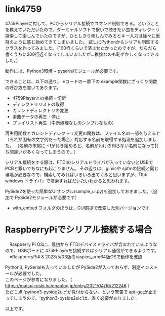 # link4759
4759Playerに対して、PCからシリアル接続でコマンド制御できる。ということを教えていただいたので、ターミナルソフトで繋いで聴きたい曲をディレクトリ探索して楽しんでいたのですが、ひとしきり楽しんでみるとキー入力は徐々に重荷のように感じ始めてきてしまいました。
試しにPythonからシリアル制御するクラスを作ってみました。（100行くらいで済ませたかったのですが、だらだら書くうちに200行近くなってしまいましたが…稚拙なのも恥ずかしくなってきました。）

動作には、Python3環境 + pyserialモジュールが必要です。

できることは、以下の通り。
※コードの一番下の example関数にざっくり関数の呼び方を書いてあります。

- 4759Playerとの接続・切断
- ディレクトリリストの取得
- カレントディレクトリの変更
- 楽曲データの再生・停止
- プレイリスト再生（中断処理なしのシンプルなもの）

再生用関数とカレントディレクトリ変更の関数は、ファイル名の一部を与えると（それが固有の文字列だった場合）対応する名前を取得する処理を追加しました。
（名前の末尾に ~1が付き始めると、名前がわけの判らない名前になって打ち間違いが多くなってしまうので…）

シリアル接続をする際は、FTDIのシリアルドライバが入っていないとUSBでPCBと繋いでもなにも起こりません。
その辺りは、gimicや spfmの接続と同じ環境が必要なので、検索してみればいろいろ出てくると思いますが、「ftdi windows ドライバ」で検索すればだいたいわかると思われます。

PySide2を使った簡単なUIサンプル(sample_ui.py)も追加しておきました。（追加で PySide2モジュールが必要です）

- with_embed フォルダのほうは、GUI前提で改変した別バージョンです


# RaspberryPiでシリアル接続する場合
　Raspberry Pi OSに、最初から FTDIデバイスドライバが含まれているようなので、USBポートに 4759Playerを接続すればシリアル通信ができるようです。  
　※RaspberryPi4 & 2023/5/03版のraspios_arm64版OSで動作を確認

 Python3, PySerialも入っていましたが PySide2が入っておらず、別途インストールが必要でした。  
 このページが参考になりました。（ https://matsujirushi.hatenablog.jp/entry/2021/04/10/212246 ）  
 ただ１点 'python3-pyside2uic'が見付からない。という警告で apt-getが止まってしまうので、'python3-pyside2uic'は、省く必要がありました。


以上です。

